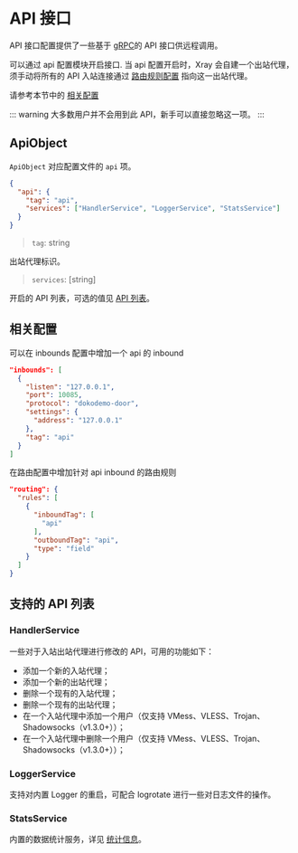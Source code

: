 # API 接口

API 接口配置提供了一些基于 [gRPC](https://grpc.io/)的 API 接口供远程调用。

可以通过 api 配置模块开启接口. 当 api 配置开启时，Xray 会自建一个出站代理，须手动将所有的 API 入站连接通过 [路由规则配置](./routing.md) 指向这一出站代理。

请参考本节中的 [相关配置](#相关配置)

::: warning
大多数用户并不会用到此 API，新手可以直接忽略这一项。
:::

## ApiObject

`ApiObject` 对应配置文件的 `api` 项。

```json
{
  "api": {
    "tag": "api",
    "services": ["HandlerService", "LoggerService", "StatsService"]
  }
}
```

> `tag`: string

出站代理标识。

> `services`: \[string\]

开启的 API 列表，可选的值见 [API 列表](#支持的-api-列表)。

## 相关配置

可以在 inbounds 配置中增加一个 api 的 inbound

```json
"inbounds": [
  {
    "listen": "127.0.0.1",
    "port": 10085,
    "protocol": "dokodemo-door",
    "settings": {
      "address": "127.0.0.1"
    },
    "tag": "api"
  }
]
```

在路由配置中增加针对 api inbound 的路由规则

```json
"routing": {
  "rules": [
    {
      "inboundTag": [
        "api"
      ],
      "outboundTag": "api",
      "type": "field"
    }
  ]
}
```

## 支持的 API 列表

### HandlerService

一些对于入站出站代理进行修改的 API，可用的功能如下：

- 添加一个新的入站代理；
- 添加一个新的出站代理；
- 删除一个现有的入站代理；
- 删除一个现有的出站代理；
- 在一个入站代理中添加一个用户（仅支持 VMess、VLESS、Trojan、Shadowsocks（v1.3.0+））；
- 在一个入站代理中删除一个用户（仅支持 VMess、VLESS、Trojan、Shadowsocks（v1.3.0+））；

### LoggerService

支持对内置 Logger 的重启，可配合 logrotate 进行一些对日志文件的操作。

### StatsService

内置的数据统计服务，详见 [统计信息](./stats.md)。
